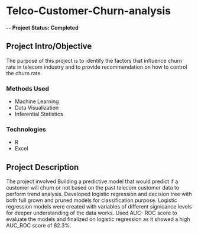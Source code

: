 # Telco-Customer-Churn-analysis

#### -- Project Status: Completed

## Project Intro/Objective
The purpose of this project is to identify the factors that influence churn rate in telecom industry and to provide recommendation on how to control the churn rate.

### Methods Used
* Machine Learning
* Data Visualization
* Inferential Statistics

### Technologies
* R 
* Excel

## Project Description
The project involved	Building a predictive model that would predict if a customer will churn or not based on the past telecom customer data to perform trend analysis.	Developed 
logistic regression and decision tree with both full grown and pruned models for classification purpose. Logistic regression models were created with variables of different 
signicance levels for deeper understanding of the data works. Used AUC- ROC score to evaluate the models and finalized on logistic regression as it showed a high AUC_ROC score
of 82.3%.
